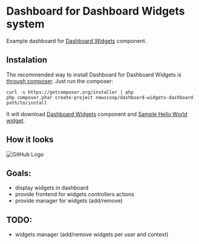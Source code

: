 Dashboard for Dashboard Widgets system
======================================

Example dashboard for [Dashboard Widgets][1] component.

## Instalation

The recommended way to install Dashboard for Dashboard Widgets is [through composer](http://getcomposer.org).
Just run the composer:
    
    curl -s https://getcomposer.org/installer | php
    php composer.phar create-project newscoop/dashboard-widgets-dashboard path/to/install

It will download [Dashboard Widgets][1] component and [Sample Hello World widget][2]. 

## How it looks

![GitHub Logo](https://dl.dropbox.com/u/141331/dasboardwidgets.PNG)

## Goals:

* display widgets in dashboard
* provide frontend for widgets controllers actions
* provide manager for widgets (add/remove)


## TODO:

* widgets manager (add/remove widgets per user and context)

[1]: https://github.com/ahilles107/dashboard-widgets
[2]: https://github.com/ahilles107/hello-world-dashboard-widget